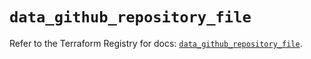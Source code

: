 # `data_github_repository_file`

Refer to the Terraform Registry for docs: [`data_github_repository_file`](https://registry.terraform.io/providers/integrations/github/5.44.0/docs/data-sources/repository_file).

